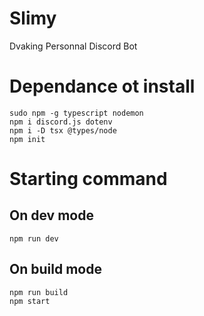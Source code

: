 # Slimy

Dvaking Personnal Discord Bot

# Dependance ot install
```
sudo npm -g typescript nodemon
npm i discord.js dotenv
npm i -D tsx @types/node
npm init
```

# Starting command

## On dev mode
```
npm run dev
```

## On build mode
```
npm run build
npm start
```

